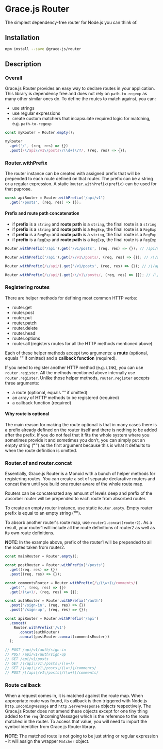 # Grace.js Router

The simplest dependency-free router for Node.js you can think of.

## Installation

```bash
npm install --save @grace-js/router
```

## Description

### Overall

Grace.js Router provides an easy way to declare routes in your application. This library is dependency free and does not rely on `path-to-regexp` as many other similar ones do. To define the routes to match against, you can:

* use strings
* use regular expressions
* create custom matchers that incapsulate required logic for matching, e.g. `path-to-regexp`

```javascript
const myRouter = Router.empty();

myRouter
  .get('/', (req, res) => {})
  .post(/\/api\/v1\/posts\/(\d+)\/?/, (req, res) => {});
```

### Router.withPrefix

The router instance can be created with assigned prefix that will be prepended to each route defined on that router. The prefix can be a string or a regular expression. A static `Router.withPrefix(prefix)` can be used for that puprose.

```javascript
const apiRouter = Router.withPrefix('/api/v1')
  .get('/posts', (req, res) => {});
```

#### Prefix and route path concatenation

* if **prefix** is a `string` and **route path** is a `string`, the final route is a `string`
* if **prefix** is a `string` and **route path** is a `RegExp`, the final route is a `RegExp`
* if **prefix** is a `RegExp` and **route path** is a `string`, the final route is a `RegExp`
* if **prefix** is a `RegExp` and **route path** is a `RegExp`, the final route is a `RegExp`

```javascript
Router.withPrefix('/api').get('/v1/posts', (req, res) => {}); // /api/v1/posts

Router.withPrefix('/api').get(/\/v1\/posts/, (req, res) => {}); // /\/api\/v1\/posts

Router.withPrefix(/\/api/).get('/v1/posts', (req, res) => {}); // /\/api\/v1\/posts

Router.withPrefix(/\/api/).get(/\/v1\/posts/, (req, res) => {}); // /\/api\/v1\/posts
```

### Registering routes

There are helper methods for defining most common HTTP verbs:

* router.get
* router.post
* router.put
* router.patch
* router.delete
* router.head
* router.options
* router.all (registers routes for all the HTTP methods mentioned above)

Each of these helper methods accept two arguments: a **route** (optional, equals *""* if omitted) and a **callback function** (required).

If you need to register another HTTP method (e.g. `LINK`), you can use `router.register`. All the methods mentioned above internally use `router.register`. Unlike those helper methods, `router.register` accepts three arguments:

* a route (optional, equals *""* if omitted)
* an array of HTTP methods to be registered (required)
* a callback function (required)

#### Why route is optional

The main reason for making the route optional is that in many cases there is a prefix already defined on the router itself and there is nothing to be added after the prefix. If you do not feel that it fits the whole system where you sometimes provide it and sometimes you don't, you can simply put an empty string (**""**) as the first argument because this is what it defaults to when the route definition is omitted.

### Router.of and router.concat

Essentially, Grace.js Router is a Monoid with a bunch of helper methods for registering routes. You can create a set of separate declarative routers and concat them until you build one router aware of the whole route map.

Routers can be concatenated any amount of levels deep and prefix of the absorber router will be prepended to each route from absorbed router.

To create an empty router instance, use static `Router.empty`. Empty router prefix is equal to an empty string (**""**).

To absorb another router's route map, use `router1.concat(router2)`. As a result, your router1 will include all the route definitions of router2 as well as its own route definitions.

**NOTE**: In the example above, prefix of the router1 will be prepended to all the routes taken from router2.

```javascript
const mainRouter = Router.empty();

const postRouter = Router.withPrefix('/posts')
  .get((req, res) => {})
  .post((req, res) => {});

const commentsRouter = Router.withPrefix(/\/(\w+)\/comments/)
  .get('', (req, res) => {})
  .get(/(\w+)/, (req, res) => {});

const authRouter = Router.withPrefix('/auth')
  .post('/sign-in', (req, res) => {})
  .post('/sign-up', (req, res) => {});

const apiRouter = Router.withPrefix('/api')
  .concat(
    Router.withPrefix('/v1')
      .concat(authRouter)
      .concat(postRouter.concat(commentsRouter))
  );

// POST /api/v1/auth/sign-in
// POST /api/v1/auth/sign-up
// GET /api/v1/posts
// GET /\/api\/v1\/posts\/(\w+)/
// GET /\/api\/v1\/posts\/(\w+)\/comments/
// POST /\/api\/v1\/posts\/(\w+)\/comments/
```

### Route callback

When a request comes in, it is matched against the route map. When appropriate route was found, its callback is then triggered with Node.js `http.IncomingMessage` and `http.ServerResponse` objects respectively. The Grace.js Router does not amend these objects except for one tiny thing added to the `req` (IncomingMessage) which is the reference to the route matched in the router. To access that value, you will need to import the symbol identifier from Grace.js Router library.

**NOTE**: The matched route is not going to be just string or regular expression - it will assign the wrapper `Matcher` object.
